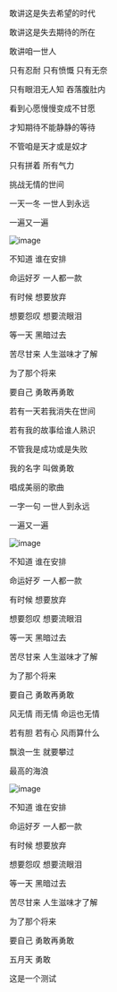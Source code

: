 敢讲这是失去希望的时代

敢讲这是失去期待的所在

敢讲咱一世人

只有忍耐 只有愤慨 只有无奈

只有眼泪无人知 吞落腹肚内

看到心愿慢慢变成不甘愿

才知期待不能静静的等待

不管咱是天才或是奴才

只有拼着 所有气力

挑战无情的世间

一天一冬 一世人到永远

一遍又一遍

![image](https://github.com/19231224lhr/TransferArea/assets/70199004/571d43c8-aede-4739-b435-4872caa3143c)

不知道 谁在安排

命运好歹 一人都一款

有时候 想要放弃

想要怨叹 想要流眼泪

等一天 黑暗过去

苦尽甘来 人生滋味才了解

为了那个将来

要自己 勇敢再勇敢

若有一天若我消失在世间

若有我的故事给谁人熟识

不管我是成功或是失败

我的名字 叫做勇敢

唱成美丽的歌曲

一字一句 一世人到永远

一遍又一遍

![image](https://github.com/19231224lhr/TransferArea/assets/70199004/d55fcfb1-603c-4874-8794-e18b56de25ad)

不知道 谁在安排

命运好歹 一人都一款

有时候 想要放弃

想要怨叹 想要流眼泪

等一天 黑暗过去

苦尽甘来 人生滋味才了解

为了那个将来

要自己 勇敢再勇敢

风无情 雨无情 命运也无情

若有胆 若有心 风雨算什么

飘浪一生 就要攀过

最高的海浪

![image](https://github.com/19231224lhr/TransferArea/assets/70199004/6c8c7676-8bcb-4906-81f0-0c0755147e32)

不知道 谁在安排

命运好歹 一人都一款

有时候 想要放弃

想要怨叹 想要流眼泪

等一天 黑暗过去

苦尽甘来 人生滋味才了解

为了那个将来

要自己 勇敢再勇敢

五月天 勇敢



这是一个测试

